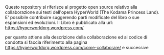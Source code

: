 Questo repository si riferisce al progetto open source relativo alla collaborazione sui testi dell'opera HyperWorld (The Kodama Princess Land). E' possibile contribuire suggerendo parti modificate del libro o sue espansioni ed evoluzioni.
Il Libro è pubblicato alla url: https://hyperworldorg.wordpress.com/

per quanto attiene alla descrizione della collaborazione ed al codice di condotta si faccia riferimento alla pagina https://hyperworldorg.wordpress.com/come-collaborare/ e successive

